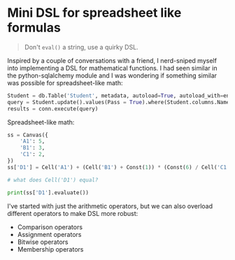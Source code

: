 # Mini DSL for spreadsheet like formulas

> Don't `eval()` a string, use a quirky DSL.

Inspired by a couple of conversations with a friend, I nerd-sniped myself into implementing a DSL for mathematical functions.
I had seen similar in the python-sqlalchemy module and I was wondering if something similar was possible for spreadsheet-like math:

```python
Student = db.Table('Student', metadata, autoload=True, autoload_with=engine)
query = Student.update().values(Pass = True).where(Student.columns.Name == "Nisha")
results = conn.execute(query)
```

Spreadsheet-like math:

```python
ss = Canvas({
    'A1': 5,
    'B1': 3,
    'C1': 2,
})
ss['D1'] = Cell('A1') + (Cell('B1') + Const(1)) * (Const(6) / Cell('C1'))

# what does Cell('D1') equal?

print(ss['D1'].evaluate())
```

I've started with just the arithmetic operators, but we can also overload different operators to make DSL more robust:

- Comparison operators
- Assignment operators
- Bitwise operators
- Membership operators

